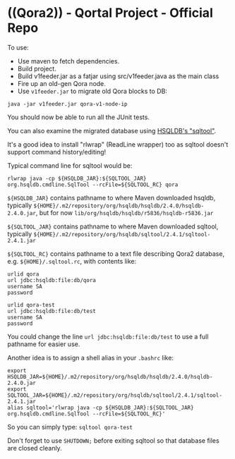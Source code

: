 # ((Qora2)) - Qortal Project - Official Repo

To use:

- Use maven to fetch dependencies.
- Build project.
- Build v1feeder.jar as a fatjar using src/v1feeder.java as the main class
- Fire up an old-gen Qora node.
- Use ```v1feeder.jar``` to migrate old Qora blocks to DB:

```java -jar v1feeder.jar qora-v1-node-ip```

You should now be able to run all the JUnit tests.

You can also examine the migrated database using 
[HSQLDB's "sqltool"](http://www.hsqldb.org/doc/2.0/util-guide/sqltool-chapt.html).

It's a good idea to install "rlwrap" (ReadLine wrapper) too as sqltool doesn't
support command history/editing!

Typical command line for sqltool would be:
```
rlwrap java -cp ${HSQLDB_JAR}:${SQLTOOL_JAR} org.hsqldb.cmdline.SqlTool --rcFile=${SQLTOOL_RC} qora
```

```${HSQLDB_JAR}``` contains pathname to where Maven downloaded hsqldb, 
typically ```${HOME}/.m2/repository/org/hsqldb/hsqldb/2.4.0/hsqldb-2.4.0.jar```,
but for now ```lib/org/hsqldb/hsqldb/r5836/hsqldb-r5836.jar```

```${SQLTOOL_JAR}``` contains pathname to where Maven downloaded sqltool,
typically  ```${HOME}/.m2/repository/org/hsqldb/sqltool/2.4.1/sqltool-2.4.1.jar```

```${SQLTOOL_RC}``` contains pathname to a text file describing Qora2 database, 
e.g. ```${HOME}/.sqltool.rc```, with contents like:

```
urlid qora
url jdbc:hsqldb:file:db/qora
username SA
password

urlid qora-test
url jdbc:hsqldb:file:db/test
username SA
password
```

You could change the line ```url jdbc:hsqldb:file:db/test``` to use a full pathname for easier use.

Another idea is to assign a shell alias in your ```.bashrc``` like:
```
export HSQLDB_JAR=${HOME}/.m2/repository/org/hsqldb/hsqldb/2.4.0/hsqldb-2.4.0.jar
export SQLTOOL_JAR=${HOME}/.m2/repository/org/hsqldb/sqltool/2.4.1/sqltool-2.4.1.jar
alias sqltool='rlwrap java -cp ${HSQLDB_JAR}:${SQLTOOL_JAR} org.hsqldb.cmdline.SqlTool --rcFile=${SQLTOOL_RC}'
```
So you can simply type: ```sqltool qora-test```

Don't forget to use ```SHUTDOWN;``` before exiting sqltool so that database files are closed cleanly.
